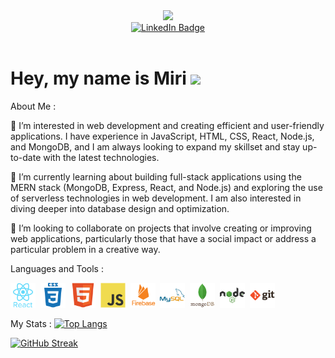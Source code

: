 <div id="header" align="center">
  <img src="https://media.giphy.com/media/dWesBcTLavkZuG35MI/giphy.gif"  height="300"/>
  <div id="badges">
    <a href="https://www.linkedin.com/in/miri-furman-424a0718b">
    <img src="https://img.shields.io/badge/LinkedIn-blue?style=for-the-badge&logo=linkedin&logoColor=white" alt="LinkedIn Badge"/>
  </a>
</div>
<img src="https://komarev.com/ghpvc/?username=your-github-username&style=flat-square&color=blue" alt=""/>
</div>

<h1>
  Hey, my name is Miri
  <img src="https://media.giphy.com/media/hvRJCLFzcasrR4ia7z/giphy.gif" width="30px"/>
</h1>

About Me :

👀 I’m interested in web development and creating efficient and user-friendly applications. 
I have experience in JavaScript, HTML, CSS, React, Node.js, and MongoDB, 
and I am always looking to expand my skillset and stay up-to-date with the latest technologies.

🌱 I’m currently learning about building full-stack applications using the MERN stack (MongoDB, Express, React, and Node.js) 
and exploring the use of serverless technologies in web development. I am also interested in diving deeper into database design and optimization.

💞️ I’m looking to collaborate on projects that involve creating or improving web applications, 
particularly those that have a social impact or address a particular problem in a creative way.

Languages and Tools :
<div>
  <img src="https://github.com/devicons/devicon/blob/master/icons/react/react-original-wordmark.svg" title="React" alt="React" width="40" height="40"/>&nbsp;
  <img src="https://github.com/devicons/devicon/blob/master/icons/css3/css3-plain-wordmark.svg"  title="CSS3" alt="CSS" width="40" height="40"/>&nbsp;
  <img src="https://github.com/devicons/devicon/blob/master/icons/html5/html5-original.svg" title="HTML5" alt="HTML" width="40" height="40"/>&nbsp;
  <img src="https://github.com/devicons/devicon/blob/master/icons/javascript/javascript-original.svg" title="JavaScript" alt="JavaScript" width="40" height="40"/>&nbsp;
  <img src="https://github.com/devicons/devicon/blob/master/icons/firebase/firebase-plain-wordmark.svg" title="Firebase" alt="Firebase" width="40" height="40"/>&nbsp;
  <img src="https://github.com/devicons/devicon/blob/master/icons/mysql/mysql-original-wordmark.svg" title="MySQL"  alt="MySQL" width="40" height="40"/>&nbsp;
  <img src="https://github.com/devicons/devicon/blob/master/icons/mongodb/mongodb-original-wordmark.svg" title="mongodb"  alt="mongodb" width="40" height="40"/>&nbsp;
  <img src="https://github.com/devicons/devicon/blob/master/icons/nodejs/nodejs-original-wordmark.svg" title="NodeJS" alt="NodeJS" width="40" height="40"/>&nbsp;
  <img src="https://github.com/devicons/devicon/blob/master/icons/git/git-original-wordmark.svg" title="Git" **alt="Git" width="40" height="40"/>
</div>


My Stats :
[![Top Langs](https://github-readme-stats.vercel.app/api/top-langs/?username=MiriFurman1&layout=pie)](https://github.com/anuraghazra/github-readme-stats)

[![GitHub Streak](http://github-readme-streak-stats.herokuapp.com?user=MiriFurman1&theme=dark&background=000000)](https://git.io/streak-stats)



<!---
MiriFurman1/MiriFurman1 is a ✨ special ✨ repository because its `README.md` (this file) appears on your GitHub profile.
You can click the Preview link to take a look at your changes.
--->
